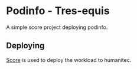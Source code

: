 # Podinfo - Tres-equis

A simple score project deploying podinfo.

## Deploying

[Score](https://score.dev/) is used to deploy the workload to humanitec.
